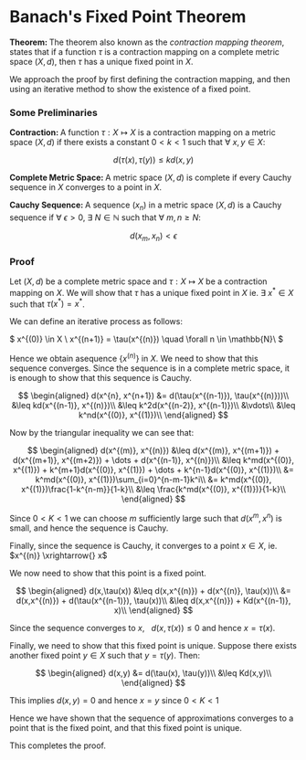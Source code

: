 # Banach's Fixed Point Theorem

<strong>Theorem: </strong> The theorem also known as the _contraction_ _mapping_ _theorem_, states that if a function $\tau$ is a contraction mapping on a complete metric space $(X,d)$, then $\tau$ has a unique fixed point in $X$.

We approach the proof by first defining the contraction mapping, and then using an iterative method to show the existence of a fixed point.

### Some Preliminaries

<strong>Contraction: </strong> A function $\tau: X \mapsto X$ is a contraction mapping on a metric space $(X,d)$ if there exists a constant $0 < k < 1$ such that $\forall$ $x,y \in X$:

$$
d(\tau(x),\tau(y)) \leq kd(x,y)
$$

<strong>Complete Metric Space: </strong> A metric space $(X,d)$ is complete if every Cauchy sequence in $X$ converges to a point in $X$.

<strong>Cauchy Sequence: </strong> A sequence $(x_n)$ in a metric space $(X,d)$ is a Cauchy sequence if $\forall$ $\epsilon > 0$, $\exists$ $N \in \mathbb{N}$ such that $\forall$ $m,n \geq N$:

$$
d(x_m,x_n) < \epsilon
$$

### Proof

Let $(X,d)$ be a complete metric space and $\tau: X \mapsto X$ be a contraction mapping on $X$. We will show that $\tau$ has a unique fixed point in $X$ ie. $\exists$ $x^* \in X$ such that $\tau(x^*) = x^*$.

We can define an iterative process as follows:

$
x^{(0)} \in X \\
x^{(n+1)} = \tau(x^{(n)}) \quad \forall n \in \mathbb{N}\\
$

Hence we obtain  asequence {$x^{(n)}$} in $X$. We need to show that this sequence converges. Since the sequence is in a complete metric space, it is enough to show that this sequence is Cauchy.

$$
\begin{aligned}
d(x^{n}, x^{n+1}) &= d(\tau(x^{(n-1)}), \tau(x^{(n)}))\\
     &\leq kd(x^{(n-1)}, x^{(n)})\\
     &\leq k^2d(x^{(n-2)}, x^{(n-1)})\\
     &\vdots\\
     &\leq k^nd(x^{(0)}, x^{(1)})\\
\end{aligned}
$$

Now by the triangular inequality we can see that:

$$
\begin{aligned}
d(x^{(m)}, x^{(n)}) &\leq d(x^{(m)}, x^{(m+1)}) + d(x^{(m+1)}, x^{(m+2)}) + \dots + d(x^{(n-1)}, x^{(n)})\\
     &\leq k^md(x^{(0)}, x^{(1)}) + k^{m+1}d(x^{(0)}, x^{(1)}) + \dots + k^{n-1}d(x^{(0)}, x^{(1)})\\
     &= k^md(x^{(0)}, x^{(1)})\sum_{i=0}^{n-m-1}k^i\\
     &= k^md(x^{(0)}, x^{(1)})\frac{1-k^{n-m}}{1-k}\\
     &\leq \frac{k^md(x^{(0)}, x^{(1)})}{1-k}\\
\end{aligned}
$$

Since $0 < K < 1$ we can choose $m$ sufficiently large such that $d(x^{m}, x^{n})$ is small, and hence the sequence is Cauchy.

Finally, since the sequence is Cauchy, it converges to a point $x \in X$, ie. &nbsp; $x^{(n)} \xrightarrow{} x$

We now need to show that this point is a fixed point.

$$
\begin{aligned}
d(x,\tau(x)) &\leq d(x,x^{(n)}) + d(x^{(n)}, \tau(x))\\
&= d(x,x^{(n)}) + d(\tau(x^{(n-1)}), \tau(x))\\
&\leq d(x,x^{(n)}) + Kd(x^{(n-1)}, x)\\
\end{aligned}
$$

Since the sequence converges to $x$, &nbsp; $d(x,\tau(x)) \leq 0$ and hence $x = \tau(x)$.

Finally, we need to show that this fixed point is unique. Suppose there exists another fixed point $y \in X$ such that $y = \tau(y)$. Then:

$$
\begin{aligned}
d(x,y) &= d(\tau(x), \tau(y))\\
&\leq Kd(x,y)\\
\end{aligned}
$$

This implies $d(x,y) = 0$ and hence $x = y$ since $0 < K < 1$

Hence we have shown that the sequence of approximations converges to a point that is the fixed point, and that this fixed point is unique.

This completes the proof.




